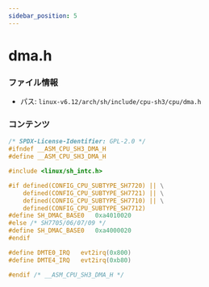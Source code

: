 ```yaml
---
sidebar_position: 5
---
```

# dma.h

### ファイル情報

- パス: `linux-v6.12/arch/sh/include/cpu-sh3/cpu/dma.h`

### コンテンツ

```h
/* SPDX-License-Identifier: GPL-2.0 */
#ifndef __ASM_CPU_SH3_DMA_H
#define __ASM_CPU_SH3_DMA_H

#include <linux/sh_intc.h>

#if defined(CONFIG_CPU_SUBTYPE_SH7720) || \
    defined(CONFIG_CPU_SUBTYPE_SH7721) || \
    defined(CONFIG_CPU_SUBTYPE_SH7710) || \
    defined(CONFIG_CPU_SUBTYPE_SH7712)
#define SH_DMAC_BASE0	0xa4010020
#else /* SH7705/06/07/09 */
#define SH_DMAC_BASE0	0xa4000020
#endif

#define DMTE0_IRQ	evt2irq(0x800)
#define DMTE4_IRQ	evt2irq(0xb80)

#endif /* __ASM_CPU_SH3_DMA_H */

```
